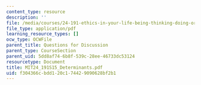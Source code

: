 ```yaml
---
content_type: resource
description: ''
file: /media/courses/24-191-ethics-in-your-life-being-thinking-doing-or-not-spring-2015/f304366cbdd120c174429090628bf2b1_MIT24_191S15_Determinants.pdf
file_type: application/pdf
learning_resource_types: []
ocw_type: OCWFile
parent_title: Questions for Discussion
parent_type: CourseSection
parent_uid: 5dd8af74-6b8f-539c-28ee-46733dc53124
resourcetype: Document
title: MIT24_191S15_Determinants.pdf
uid: f304366c-bdd1-20c1-7442-9090628bf2b1
---
```

